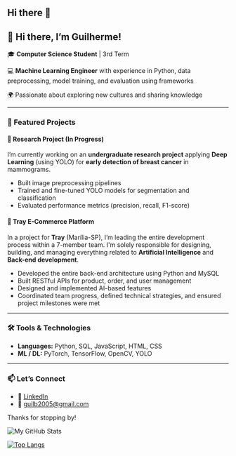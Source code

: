 ## Hi there 👋

## 👋 Hi there, I’m Guilherme!

🎓 **Computer Science Student** | 3rd Term  

💻 **Machine Learning Engineer** with experience in Python, data preprocessing, model training, and evaluation using frameworks

🌍 Passionate about exploring new cultures and sharing knowledge

---

### 🚀 Featured Projects

#### 🔬 Research Project (In Progress)  
I’m currently working on an **undergraduate research project** applying **Deep Learning** (using YOLO) for **early detection of breast cancer** in mammograms.  
- Built image preprocessing pipelines  
- Trained and fine-tuned YOLO models for segmentation and classification  
- Evaluated performance metrics (precision, recall, F1-score)

#### 🏢 Tray E-Commerce Platform  
In a project for **Tray** (Marília-SP), I’m leading the entire development process within a 7-member team. I'm solely responsible for designing, building, and managing everything related to **Artificial Intelligence** and **Back-end development**.
- Developed the entire back-end architecture using Python and MySQL  
- Built RESTful APIs for product, order, and user management  
- Designed and implemented AI-based features
- Coordinated team progress, defined technical strategies, and ensured project milestones were met


---

### 🛠️ Tools & Technologies

- **Languages:** Python, SQL, JavaScript, HTML, CSS  
- **ML / DL:** PyTorch, TensorFlow, OpenCV, YOLO

---

### 📫 Let’s Connect

- 🔗 [LinkedIn](https://www.linkedin.com/in/guilhermelopesbertacini/)  
- 📧 guilb2005@gmail.com

Thanks for stopping by!  

![My GitHub Stats](https://github-readme-stats.vercel.app/api?username=GuilhermeLopesBertacini&show_icons=true&theme=dark)

[![Top Langs](https://github-readme-stats.vercel.app/api/top-langs/?username=GuilhermeLopesBertacini&theme=dark)](https://github.com/GuilhermeLopesBertacini/github-readme-stats)
